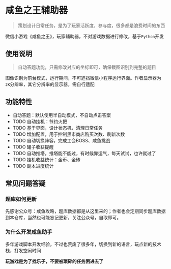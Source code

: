 # 咸鱼之王辅助器

> 策划设计日常任务，是为了玩家活跃度，参与度，很多都是浪费时间的东西

微信小游戏《咸鱼之王》，玩家辅助器，不对游戏数据进行修改，基于`Python`开发

## 使用说明

> 自动答题功能，只需修改对应的坐标即可，确保截图识别到完整的题目

图像识别为前台模式，运行期间，不可遮挡微信小程序运行界面。作者显示器为`2K`分辨率，其它分辨率的显示器，需自行适配

## 功能特性

* 自动答题：默认使用半自动模式，不自动点击答案
* TODO 自动挂机：节约火把
* TODO 基于界面，设计状态机，清理日常任务
* TODO 增加配置，用于控制黑市商店购买次数、刷新次数
* TODO 自动切换阵容，完成工会BOSS、咸鱼挑战
* TODO 罐子收获提醒
* TODO 自动推塔，推塔能不能过，有时候靠运气，每天试试，也许就过了
* TODO 挂机收益统计：金币、金砖
* TODO 副本进度统计

## 常见问题答疑

### 题库如何更新

先感谢公众号：咸鱼攻略，题库数据都是从这里来的；作者也会定期同步题库数据到本仓库，当然也可能忘记更新，关注公众号，自取即可。

### 为什么开发咸鱼助手

多年游戏脚本开发经验，不过也荒废了很多年，切换到新的语言，玩点新的技术栈，打发空闲时间

**玩游戏是为了找乐子，不要被琐碎的任务困进去了**

